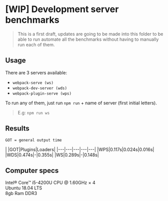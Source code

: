 # [WIP] Development server benchmarks
> This is a first draft, updates are going to be made into this folder to be able to run automate all the benchmarks without having to manually run each of them.

## Usage
There are 3 servers available:
* `webpack-serve (ws)`
* `webpack-dev-server (wds)`
* `webpack-plugin-serve (wps)`

To run any of them, just run `npm run` + name of server (first initial letters).

> E.g: `npm run ws`

## Results

`GOT = general output time`

|   |GOT|Plugins|Loaders|
|---|---|---|---|---|
|WPS|0.117s|0.024s|0.016s|
|WDS|0.474s|-|0.355s|
|WS|0.289s|-|0.148s|

## Computer specs
Intel® Core™ i5-4200U CPU @ 1.60GHz × 4<br/>
Ubuntu 18.04 LTS<br/>
8gb Ram DDR3
